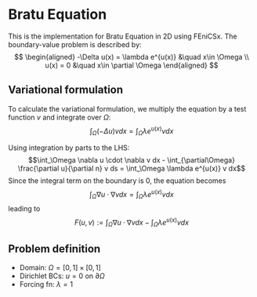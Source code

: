 # Bratu Equation

This is the implementation for Bratu Equation in 2D using FEniCSx.
The boundary-value problem is described by:
$$
\begin{aligned}
-\Delta u(x) = \lambda e^{u(x)} &\quad x\in \Omega \\
u(x) = 0 &\quad x\in \partial \Omega
\end{aligned}
$$

## Variational formulation

To calculate the variational formulation, we multiply the equation by a test function $v$ and integrate over $\Omega$:
$$\int_\Omega (-\Delta u)v dx = \int_\Omega \lambda e^{u(x)} v dx$$

Using integration by parts to the LHS:
$$\int_\Omega \nabla u \cdot \nabla v dx - \int_{\partial\Omega} \frac{\partial u}{\partial n} v ds
    = \int_\Omega \lambda e^{u(x)} v dx$$
Since the integral term on the boundary is 0, the equation becomes
$$\int_\Omega \nabla u \cdot \nabla v dx = \int_\Omega \lambda e^{u(x)} v dx$$
leading to
$$
F(u,v) := \int_\Omega \nabla u \cdot \nabla v dx - \int_\Omega \lambda e^{u(x)} v dx
$$

## Problem definition

- Domain: $\Omega = [0,1] \times [0,1]$
- Dirichlet BCs: $u = 0$ on $\partial\Omega$
- Forcing fn: $\lambda = 1$